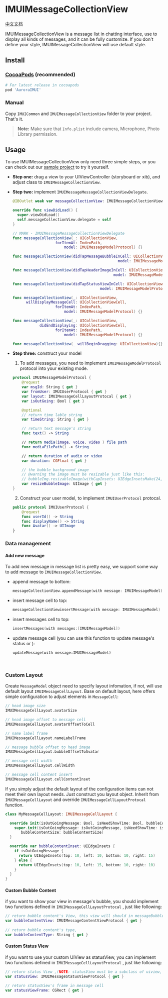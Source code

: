 # IMUIMessageCollectionView
[中文文档](./IMUIMessageCollectionView_usage_iOS_zh.md)

IMUIMessageCollectionView is a message list in chatting interface, use to display all kinds of messages, and it can be fully customize. If you don't define your style, IMUIMessageCollectionView will use default style.

## Install
### [CocoaPods](https://cocoapods.org/)  (recommended)

```ruby
# For latest release in cocoapods
pod 'AuroraIMUI'
```

### Manual
Copy `IMUICommon`  and `IMUIMessageCollectionView` folder to your project. That's it.

>**Note:** Make sure that `Info.plist` include camera, Microphone, Photo Library permission.

## Usage
To use IMUIMessageCollectionView only need three simple steps, or you can check out our [sample project](./../../iOS/sample) to try it yourself.
- **Step one:** drag a view to your UIViewController (storyboard or xib), and adjust class to `IMUIMessageCollectionView`.

- **Step two:** implement `IMUIMessageMessageCollectionViewDelegate`.

  ```swift
  @IBOutlet weak var messageCollectionView: IMUIMessageCollectionView!

  override func viewDidLoad() {
    super.viewDidLoad()
    self.messageCollectionView.delegate = self
  }

  // MARK - IMUIMessageMessageCollectionViewDelegate
  func messageCollectionView(_: UICollectionView,
                     forItemAt: IndexPath,
                         model: IMUIMessageModelProtocol) {}

  func messageCollectionView(didTapMessageBubbleInCell: UICollectionViewCell,
                                                 model: IMUIMessageModelProtocol) {}

  func messageCollectionView(didTapHeaderImageInCell: UICollectionViewCell,
                                               model: IMUIMessageModelProtocol)

  func messageCollectionView(didTapStatusViewInCell: UICollectionViewCell, 
  									     model: IMUIMessageModelProtocol)

  func messageCollectionView(_: UICollectionView,
        willDisplayMessageCell: UICollectionViewCell,
                     forItemAt: IndexPath,
                         model: IMUIMessageModelProtocol) {}

  func messageCollectionView(_: UICollectionView,
              didEndDisplaying: UICollectionViewCell,
                     forItemAt: IndexPath,
                         model: IMUIMessageModelProtocol) {}

  func messageCollectionView(_ willBeginDragging: UICollectionView){}
  ```
- **Step three:** construct your model

  1. To add messages, you need to implement `IMUIMessageModelProtocol` protocol into your existing mode.
  ```swift
  protocol IMUIMessageModelProtocol {
      @request
      var msgId: String { get }
      var fromUser: IMUIUserProtocol { get }
      var layout: IMUIMessageCellLayoutProtocal { get }
      var isOutGoing: Bool { get }

      @optional
      // return time lable string
      var timeString: String { get }

      // return text message's string
      func text() -> String

      // return media(image, voice, video ) file path
      func mediaFilePath() -> String

      // return duration of audio or video
      var duration: CGFloat { get }

      // the bubble background image
      // @warning the image must be resizable just like this:
      // bubbleImg.resizableImage(withCapInsets: UIEdgeInsetsMake(24, 15, 9, 10), resizingMode: .tile)
      var resizeBubbleImage: UIImage { get }
  }
  ```

  2. Construct your user model, to implement `IMUIUserProtocol` protocal.
  ```swift
  public protocol IMUIUserProtocol {
      @request
      func userId() -> String
      func displayName() -> String
      func Avatar() -> UIImage
  }
  ```

### Data management
#### Add new message
To add new message in message list is pretty easy, we support some way to add message to `IMUIMessageCollectionView`.
- append message to bottom:
  ```swift
  messageCollectionView.appendMessage(with message: IMUIMessageModel)
  ```

- insert message cell to top:
  ```swift
  messageCollectionViewinsertMessage(with message: IMUIMessageModel)
  ```

- insert messages cell to top:
  ```swift
  insertMessages(with messages:[IMUIMessageModel])
  ```

- update message cell (you can use this function to update message's status or ):

  ```
  updateMessage(with message:IMUIMessageModel)
  ```

  ​

### Custom  Layout

Create `MessageModel` object need to specify layout infomation, if not, will use default layout `IMUIMessageCellLayout`. Base on default layout, here offers simple configuration to adjust elements in `MessageCell`:

```swift
// head image size
IMUIMessageCellLayout.avatarSize

// head image offset to message cell
IMUIMessageCellLayout.avatarOffsetToCell

// name label frame
IMUIMessageCellLayout.nameLabelFrame

// message bubble offset to head image
IMUIMessageCellLayout.bubbleOffsetToAvatar

// message cell width
IMUIMessageCellLayout.cellWidth

// message cell content insert
IMUIMessageCellLayout.cellContentInset
```

If you simply adjust the default layout of the configuration items can not meet their own layout needs.  Just construct you layout object. Inherit from `IMUIMessageCellLayout` and override `IMUIMessageCellLayoutProtocal` function.

```swift
class MyMessageCellLayout: IMUIMessageCellLayout {

  override init(isOutGoingMessage: Bool, isNeedShowTime: Bool, bubbleContentSize: CGSize) {
    super.init(isOutGoingMessage: isOutGoingMessage, isNeedShowTime: isNeedShowTime,
       bubbleContentSize: bubbleContentSize)
  }

  override var bubbleContentInset: UIEdgeInsets {
    if isOutGoingMessage {
      return UIEdgeInsets(top: 10, left: 10, bottom: 10, right: 15)
    } else {
      return UIEdgeInsets(top: 10, left: 15, bottom: 10, right: 10)
    }
  }
}
```

#### Custom Bubble Content

if you want to show your view in message's bubble, you should implement two functions defined in `IMUIMessageCellLayoutProtocal` , just like following:

```swift
// return bubble content's View, this view will should in messageBubble. (NOTE: bubbleContentView must be a subclass of uiview, and you shouldn't store bubbleContentView yourself)
var bubbleContentView: IMUIMessageContentViewProtocol { get }
  
// return bubble content's type,
var bubbleContentType: String { get }
```

#### Custom Status View

if you want to use your custom UIView as statusView, you can implement two functions defined in `IMUIMessageCellLayoutProtocal` , just like following:

```swift
// return status View ,(NOTE: statusView must be a subclass of uiview, and you shouldn't store statusView yourself)
var statusView: IMUIMessageStatusViewProtocol { get }

// return statusView's frame in message cell
var statusViewFrame: CGRect { get }
```

